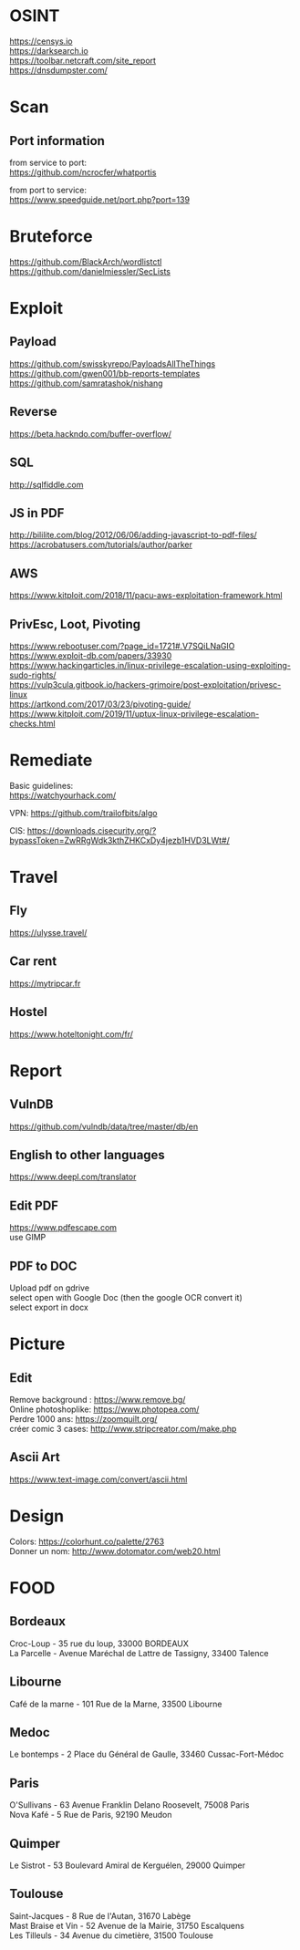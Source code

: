 # OSINT
https://censys.io  
https://darksearch.io  
https://toolbar.netcraft.com/site_report  
https://dnsdumpster.com/  

# Scan

## Port information
from service to port:  
https://github.com/ncrocfer/whatportis

from port to service:  
https://www.speedguide.net/port.php?port=139

# Bruteforce
https://github.com/BlackArch/wordlistctl  
https://github.com/danielmiessler/SecLists  

# Exploit
## Payload
https://github.com/swisskyrepo/PayloadsAllTheThings  
https://github.com/gwen001/bb-reports-templates  
https://github.com/samratashok/nishang  

## Reverse
https://beta.hackndo.com/buffer-overflow/  

## SQL
http://sqlfiddle.com  

## JS in PDF
http://bililite.com/blog/2012/06/06/adding-javascript-to-pdf-files/  
https://acrobatusers.com/tutorials/author/parker

## AWS
https://www.kitploit.com/2018/11/pacu-aws-exploitation-framework.html

## PrivEsc, Loot, Pivoting
https://www.rebootuser.com/?page_id=1721#.V7SQiLNaGlO  
https://www.exploit-db.com/papers/33930  
https://www.hackingarticles.in/linux-privilege-escalation-using-exploiting-sudo-rights/  
https://vulp3cula.gitbook.io/hackers-grimoire/post-exploitation/privesc-linux  
https://artkond.com/2017/03/23/pivoting-guide/  
https://www.kitploit.com/2019/11/uptux-linux-privilege-escalation-checks.html  

# Remediate
Basic guidelines:   
https://watchyourhack.com/  

VPN: https://github.com/trailofbits/algo  
  
CIS: https://downloads.cisecurity.org/?bypassToken=ZwRRgWdk3kthZHKCxDy4jezb1HVD3LWt#/  

# Travel
## Fly
https://ulysse.travel/  

## Car rent
https://mytripcar.fr  

## Hostel
https://www.hoteltonight.com/fr/  

# Report
## VulnDB
https://github.com/vulndb/data/tree/master/db/en

## English to other languages
https://www.deepl.com/translator

## Edit PDF
https://www.pdfescape.com  
use GIMP  

## PDF to DOC
Upload pdf on gdrive  
select open with Google Doc (then the google OCR convert it)  
select export in docx  

# Picture
## Edit
Remove background : https://www.remove.bg/  
Online photoshoplike: https://www.photopea.com/  
Perdre 1000 ans: https://zoomquilt.org/  
créer comic 3 cases: http://www.stripcreator.com/make.php  

## Ascii Art
https://www.text-image.com/convert/ascii.html

# Design
Colors: https://colorhunt.co/palette/2763  
Donner un nom: http://www.dotomator.com/web20.html  


# FOOD

## Bordeaux
Croc-Loup - 35 rue du loup, 33000 BORDEAUX  
La Parcelle - Avenue Maréchal de Lattre de Tassigny, 33400 Talence  

## Libourne
Café de la marne - 101 Rue de la Marne, 33500 Libourne  

## Medoc
Le bontemps - 2 Place du Général de Gaulle, 33460 Cussac-Fort-Médoc  

## Paris
O'Sullivans - 63 Avenue Franklin Delano Roosevelt, 75008 Paris  
Nova Kafé - 5 Rue de Paris, 92190 Meudon  

## Quimper
Le Sistrot - 53 Boulevard Amiral de Kerguélen, 29000 Quimper  

## Toulouse
Saint-Jacques - 8 Rue de l'Autan, 31670 Labège  
Mast Braise et Vin - 52 Avenue de la Mairie, 31750 Escalquens  
Les Tilleuls - 34 Avenue du cimetière, 31500 Toulouse  
